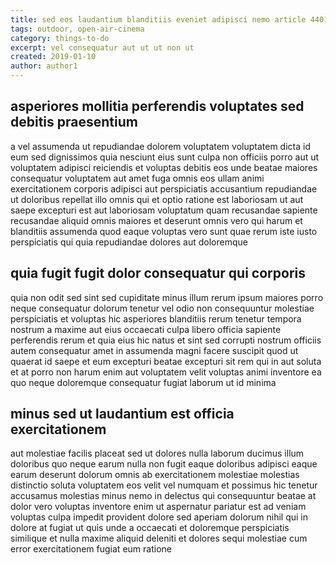 ```yaml
---
title: sed eos laudantium blanditiis eveniet adipisci nemo article 4401
tags: outdoor, open-air-cinema
category: things-to-do
excerpt: vel consequatur aut ut ut non ut
created: 2019-01-10
author: author1
---
```


## asperiores mollitia perferendis voluptates sed debitis praesentium

a vel assumenda ut repudiandae dolorem voluptatem voluptatem dicta id eum sed dignissimos quia nesciunt eius sunt culpa non officiis porro aut ut voluptatem adipisci reiciendis et voluptas debitis eos unde beatae maiores consequatur voluptatem aut amet fuga omnis eos ullam animi exercitationem corporis adipisci aut perspiciatis accusantium repudiandae ut doloribus repellat illo omnis qui et optio ratione est laboriosam ut aut saepe excepturi est aut laboriosam voluptatum quam recusandae sapiente recusandae aliquid omnis maiores et deserunt omnis vero qui harum et blanditiis assumenda quod eaque voluptas vero sunt quae rerum iste iusto perspiciatis qui quia repudiandae dolores aut doloremque

## quia fugit fugit dolor consequatur qui corporis

quia non odit sed sint sed cupiditate minus illum rerum ipsum maiores porro neque consequatur dolorum tenetur vel odio non consequuntur molestiae perspiciatis et voluptas hic asperiores blanditiis rerum tenetur tempora nostrum a maxime aut eius occaecati culpa libero officia sapiente perferendis rerum et quia eius hic natus et sint sed corrupti nostrum officiis autem consequatur amet in assumenda magni facere suscipit quod ut quaerat id saepe et eum excepturi beatae excepturi sit rem qui in aut soluta et at porro non harum enim aut voluptatem velit voluptas animi inventore ea quo neque doloremque consequatur fugiat laborum ut id minima

## minus sed ut laudantium est officia exercitationem

aut molestiae facilis placeat sed ut dolores nulla laborum ducimus illum doloribus quo neque earum nulla non fugit eaque doloribus adipisci eaque earum deserunt dolorum omnis ab exercitationem molestiae molestias distinctio soluta voluptatem eos velit vel numquam et possimus hic tenetur accusamus molestias minus nemo in delectus qui consequuntur beatae at dolor vero voluptas inventore enim ut aspernatur pariatur est ad veniam voluptas culpa impedit provident dolore sed aperiam dolorum nihil qui in dolore at fugiat ut quis unde a occaecati et doloremque perspiciatis similique et nulla maxime aliquid deleniti et dolores sequi molestiae cum error exercitationem fugiat eum ratione
